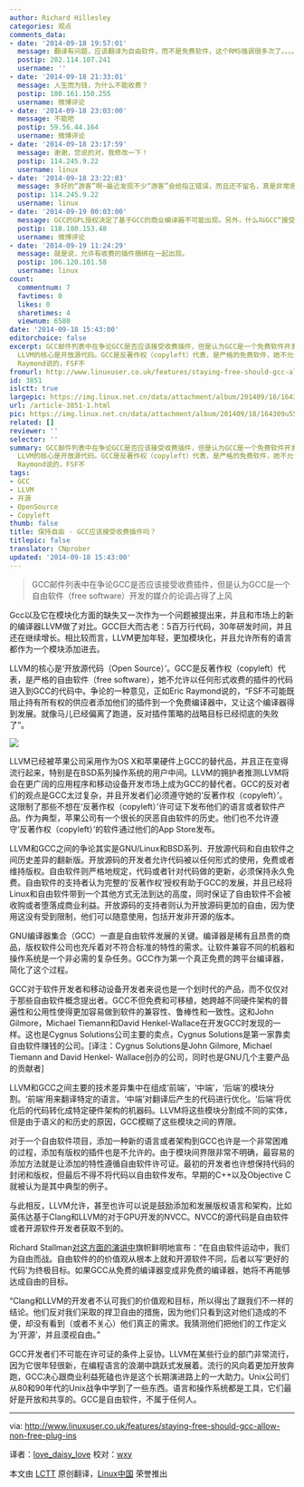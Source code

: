 ```yaml
---
author: Richard Hillesley
categories: 观点
comments_data:
- date: '2014-09-18 19:57:01'
  message: 翻译有问题，应该翻译为自由软件，而不是免费软件，这个RMS强调很多次了。。。。。。。。。。。。。。。。。。。。。。。。。。
  postip: 202.114.107.241
  username: ''
- date: '2014-09-18 21:33:01'
  message: 人生而为钱，为什么不能收费？
  postip: 180.161.150.255
  username: 微博评论
- date: '2014-09-18 23:03:00'
  message: 不能吧
  postip: 59.56.44.164
  username: 微博评论
- date: '2014-09-18 23:17:59'
  message: 谢谢，您说的对，我修改一下！
  postip: 114.245.9.22
  username: linux
- date: '2014-09-18 23:22:03'
  message: 多好的“游客”啊~最近发现不少“游客”会给指正错误，而且还不留名，真是非常感动！在此对所有帮我们指正的“游客”和用户，一并致以深深的感谢！
  postip: 114.245.9.22
  username: linux
- date: '2014-09-19 00:03:00'
  message: GCC的GPL授权决定了基于GCC的商业编译器不可能出现。另外，什么叫GCC“接受”收费插件？GCC变成部分收费的软件？
  postip: 118.180.153.48
  username: 微博评论
- date: '2014-09-19 11:24:29'
  message: 就是说，允许有收费的插件捆绑在一起出现。
  postip: 106.120.101.58
  username: linux
count:
  commentnum: 7
  favtimes: 0
  likes: 0
  sharetimes: 4
  viewnum: 6580
date: '2014-09-18 15:43:00'
editorchoice: false
excerpt: GCC邮件列表中在争论GCC是否应该接受收费插件，但是认为GCC是一个免费软件开发的媒介的论调占得了上风  Gcc以及它在模块化方面的缺失又一次作为一个问题被提出来，并且和市场上的新的编译器LLVM做了对比。GCC巨大而古老：5百万行代码，30年研发时间，并且还在继续增长。相比较而言，LLVM更加年轻，更加模块化，并且允许所有的语言都作为一个模块添加进去。
  LLVM的核心是开放源代码。GCC是反著作权（copyleft）代表，是严格的免费软件，她不允许以任何形式收费的插件的代码进入到GCC的代码中。争论的一种意见，正如Eric
  Raymond说的，FSF不
fromurl: http://www.linuxuser.co.uk/features/staying-free-should-gcc-allow-non-free-plug-ins
id: 3851
islctt: true
largepic: https://img.linux.net.cn/data/attachment/album/201409/18/164309u55x55ywi56oo65s.png
url: /article-3851-1.html
pic: https://img.linux.net.cn/data/attachment/album/201409/18/164309u55x55ywi56oo65s.png.thumb.jpg
related: []
reviewer: ''
selector: ''
summary: GCC邮件列表中在争论GCC是否应该接受收费插件，但是认为GCC是一个免费软件开发的媒介的论调占得了上风  Gcc以及它在模块化方面的缺失又一次作为一个问题被提出来，并且和市场上的新的编译器LLVM做了对比。GCC巨大而古老：5百万行代码，30年研发时间，并且还在继续增长。相比较而言，LLVM更加年轻，更加模块化，并且允许所有的语言都作为一个模块添加进去。
  LLVM的核心是开放源代码。GCC是反著作权（copyleft）代表，是严格的免费软件，她不允许以任何形式收费的插件的代码进入到GCC的代码中。争论的一种意见，正如Eric
  Raymond说的，FSF不
tags:
- GCC
- LLVM
- 开源
- OpenSource
- Copyleft
thumb: false
title: 保持自由 - GCC应该接受收费插件吗？
titlepic: false
translator: CNprober
updated: '2014-09-18 15:43:00'
---
```



> 
> GCC邮件列表中在争论GCC是否应该接受收费插件，但是认为GCC是一个自由软件（free software）开发的媒介的论调占得了上风
> 
> 
> 


Gcc以及它在模块化方面的缺失又一次作为一个问题被提出来，并且和市场上的新的编译器LLVM做了对比。GCC巨大而古老：5百万行代码，30年研发时间，并且还在继续增长。相比较而言，LLVM更加年轻，更加模块化，并且允许所有的语言都作为一个模块添加进去。


LLVM的核心是‘开放源代码（Open Source）’。GCC是反著作权（copyleft）代表，是严格的自由软件（free software），她不允许以任何形式收费的插件的代码进入到GCC的代码中。争论的一种意见，正如Eric Raymond说的，“FSF不可能既阻止持有所有权的供应者添加他们的插件到一个免费编译器中，又让这个编译器得到发展。就像马儿已经偏离了跑道，反对插件策略的战略目标已经彻底的失败了”。


![](/data/attachment/album/201409/18/164309u55x55ywi56oo65s.png)


LLVM已经被苹果公司采用作为OS X和苹果硬件上GCC的替代品，并且正在变得流行起来，特别是在BSD系列操作系统的用户中间。LLVM的拥护者推测LLVM将会在更广阔的应用程序和移动设备开发市场上成为GCC的替代者。GCC的反对者们的观点是GCC太过复杂，并且开发者们必须遵守她的‘反著作权（copyleft）’。这限制了那些不想在‘反著作权（copyleft）’许可证下发布他们的语言或者软件产品。作为典型，苹果公司有一个很长的厌恶自由软件的历史。他们也不允许遵守‘反著作权（copyleft）’的软件通过他们的App Store发布。


LLVM和GCC之间的争论其实是GNU/Linux和BSD系列、开放源代码和自由软件之间历史差异的翻新版。开放源码的开发者允许代码被以任何形式的使用，免费或者维持版权。自由软件则严格地规定，代码或者针对代码做的更新，必须保持永久免费。自由软件的支持者认为完整的‘反著作权’授权有助于GCC的发展，并且已经将Linux和自由软件带到一个其他方式无法到达的高度，同时保证了自由软件不会被收购或者堕落成商业利益。开放源码的支持者则认为开放源码更加的自由，因为使用这没有受到限制，他们可以随意使用，包括开发非开源的版本。


GNU编译器集合（GCC）一直是自由软件发展的关键。编译器是稀有且昂贵的商品，版权软件公司也充斥着对不符合标准的特性的需求。让软件兼容不同的机器和操作系统是一个非必需的复杂任务。GCC作为第一个真正免费的跨平台编译器，简化了这个过程。


GCC对于软件开发者和移动设备开发者来说也是一个划时代的产品，而不仅仅对于那些自由软件概念提出者。GCC不但免费和可移植，她跨越不同硬件架构的普遍性和公用性使得更加容易做到软件的兼容性、鲁棒性和一致性。这和John Gilmore，Michael Tiemann和David Henkel-Wallace在开发GCC时发现的一样。这也是Cygnus Solutions公司主要的卖点，Cygnus Solutions是第一家靠卖自由软件赚钱的公司。[译注：Cygnus Solutions是John Gilmore, Michael Tiemann and David Henkel- Wallace创办的公司，同时也是GNU几个主要产品的贡献者]


LLVM和GCC之间主要的技术差异集中在组成‘前端’，‘中端’，‘后端’的模块分割。‘前端’用来翻译特定的语言。‘中端’对翻译后产生的代码进行优化。‘后端’将优化后的代码转化成特定硬件架构的机器码。LLVM将这些模块分割成不同的实体，但是由于语义的和历史的原因，GCC模糊了这些模块之间的界限。


对于一个自由软件项目，添加一种新的语言或者架构到GCC也许是一个非常困难的过程，添加有版权的插件也是不允许的。由于模块间界限非常不明确，最容易的添加方法就是让添加的特性遵循自由软件许可证。最初的开发者也许想保持代码的封闭和版权，但最后不得不将代码以自由软件发布。早期的C++以及Objective C就被认为是其中典型的例子。


与此相反，LLVM允许，甚至也许可以说是鼓励添加和发展版权语言和架构，比如英伟达基于Clang和LLVM的对于GPU开发的NVCC。NVCC的源代码是自由软件或者开源软件开发者获取不到的。


Richard Stallman[对这方面的演讲中](http://lwn.net/articles/582241)旗帜鲜明地宣布：“在自由软件运动中，我们为自由而战。自由软件的的价值观从根本上就和开源软件不同，后者以写‘更好的代码’为终极目标。如果GCC从免费的编译器变成非免费的编译器，她将不再能够达成自由的目标。


“Clang和LLVM的开发者不认可我们的价值观和目标，所以得出了跟我们不一样的结论。他们反对我们采取的捍卫自由的措施，因为他们只看到这对他们造成的不便，却没有看到（或者不关心）他们真正的需求。我猜测他们把他们的工作定义为‘开源’，并且漠视自由。”


GCC开发者们不可能在许可证的条件上妥协。LLVM在某些行业的部门非常流行，因为它很年轻很新，在编程语言的浪潮中跳跃式发展着。流行的风向着更加开放奔跑，GCC决心跟商业利益死磕也许是这个长期演进路上的一大助力。Unix公司们从80和90年代的Unix战争中学到了一些东西。语言和操作系统都是工具，它们最好是开放和共享的。GCC是自由软件，不属于任何人。




---


via: <http://www.linuxuser.co.uk/features/staying-free-should-gcc-allow-non-free-plug-ins>


译者：[love\_daisy\_love](https://github.com/CNprober) 校对：[wxy](https://github.com/wxy)


本文由 [LCTT](https://github.com/LCTT/TranslateProject) 原创翻译，[Linux中国](http://linux.cn/) 荣誉推出